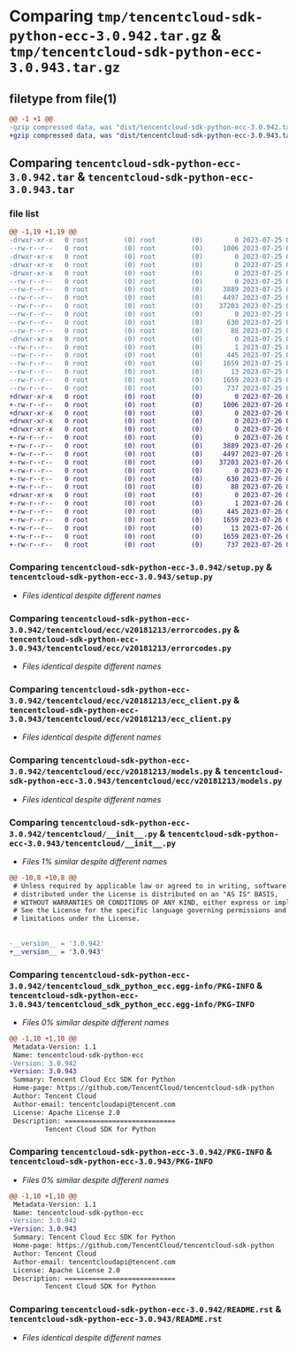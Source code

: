 # Comparing `tmp/tencentcloud-sdk-python-ecc-3.0.942.tar.gz` & `tmp/tencentcloud-sdk-python-ecc-3.0.943.tar.gz`

## filetype from file(1)

```diff
@@ -1 +1 @@
-gzip compressed data, was "dist/tencentcloud-sdk-python-ecc-3.0.942.tar", last modified: Tue Jul 25 04:17:25 2023, max compression
+gzip compressed data, was "dist/tencentcloud-sdk-python-ecc-3.0.943.tar", last modified: Wed Jul 26 00:36:48 2023, max compression
```

## Comparing `tencentcloud-sdk-python-ecc-3.0.942.tar` & `tencentcloud-sdk-python-ecc-3.0.943.tar`

### file list

```diff
@@ -1,19 +1,19 @@
-drwxr-xr-x   0 root         (0) root         (0)        0 2023-07-25 04:17:25.000000 tencentcloud-sdk-python-ecc-3.0.942/
--rw-r--r--   0 root         (0) root         (0)     1006 2023-07-25 04:17:25.000000 tencentcloud-sdk-python-ecc-3.0.942/setup.py
-drwxr-xr-x   0 root         (0) root         (0)        0 2023-07-25 04:17:25.000000 tencentcloud-sdk-python-ecc-3.0.942/tencentcloud/
-drwxr-xr-x   0 root         (0) root         (0)        0 2023-07-25 04:17:25.000000 tencentcloud-sdk-python-ecc-3.0.942/tencentcloud/ecc/
-drwxr-xr-x   0 root         (0) root         (0)        0 2023-07-25 04:17:25.000000 tencentcloud-sdk-python-ecc-3.0.942/tencentcloud/ecc/v20181213/
--rw-r--r--   0 root         (0) root         (0)        0 2023-07-25 04:17:25.000000 tencentcloud-sdk-python-ecc-3.0.942/tencentcloud/ecc/v20181213/__init__.py
--rw-r--r--   0 root         (0) root         (0)     3889 2023-07-25 04:17:25.000000 tencentcloud-sdk-python-ecc-3.0.942/tencentcloud/ecc/v20181213/errorcodes.py
--rw-r--r--   0 root         (0) root         (0)     4497 2023-07-25 04:17:25.000000 tencentcloud-sdk-python-ecc-3.0.942/tencentcloud/ecc/v20181213/ecc_client.py
--rw-r--r--   0 root         (0) root         (0)    37203 2023-07-25 04:17:25.000000 tencentcloud-sdk-python-ecc-3.0.942/tencentcloud/ecc/v20181213/models.py
--rw-r--r--   0 root         (0) root         (0)        0 2023-07-25 04:17:25.000000 tencentcloud-sdk-python-ecc-3.0.942/tencentcloud/ecc/__init__.py
--rw-r--r--   0 root         (0) root         (0)      630 2023-07-25 04:17:25.000000 tencentcloud-sdk-python-ecc-3.0.942/tencentcloud/__init__.py
--rw-r--r--   0 root         (0) root         (0)       88 2023-07-25 04:17:25.000000 tencentcloud-sdk-python-ecc-3.0.942/setup.cfg
-drwxr-xr-x   0 root         (0) root         (0)        0 2023-07-25 04:17:25.000000 tencentcloud-sdk-python-ecc-3.0.942/tencentcloud_sdk_python_ecc.egg-info/
--rw-r--r--   0 root         (0) root         (0)        1 2023-07-25 04:17:25.000000 tencentcloud-sdk-python-ecc-3.0.942/tencentcloud_sdk_python_ecc.egg-info/dependency_links.txt
--rw-r--r--   0 root         (0) root         (0)      445 2023-07-25 04:17:25.000000 tencentcloud-sdk-python-ecc-3.0.942/tencentcloud_sdk_python_ecc.egg-info/SOURCES.txt
--rw-r--r--   0 root         (0) root         (0)     1659 2023-07-25 04:17:25.000000 tencentcloud-sdk-python-ecc-3.0.942/tencentcloud_sdk_python_ecc.egg-info/PKG-INFO
--rw-r--r--   0 root         (0) root         (0)       13 2023-07-25 04:17:25.000000 tencentcloud-sdk-python-ecc-3.0.942/tencentcloud_sdk_python_ecc.egg-info/top_level.txt
--rw-r--r--   0 root         (0) root         (0)     1659 2023-07-25 04:17:25.000000 tencentcloud-sdk-python-ecc-3.0.942/PKG-INFO
--rw-r--r--   0 root         (0) root         (0)      737 2023-07-25 04:17:25.000000 tencentcloud-sdk-python-ecc-3.0.942/README.rst
+drwxr-xr-x   0 root         (0) root         (0)        0 2023-07-26 00:36:48.000000 tencentcloud-sdk-python-ecc-3.0.943/
+-rw-r--r--   0 root         (0) root         (0)     1006 2023-07-26 00:36:47.000000 tencentcloud-sdk-python-ecc-3.0.943/setup.py
+drwxr-xr-x   0 root         (0) root         (0)        0 2023-07-26 00:36:48.000000 tencentcloud-sdk-python-ecc-3.0.943/tencentcloud/
+drwxr-xr-x   0 root         (0) root         (0)        0 2023-07-26 00:36:48.000000 tencentcloud-sdk-python-ecc-3.0.943/tencentcloud/ecc/
+drwxr-xr-x   0 root         (0) root         (0)        0 2023-07-26 00:36:48.000000 tencentcloud-sdk-python-ecc-3.0.943/tencentcloud/ecc/v20181213/
+-rw-r--r--   0 root         (0) root         (0)        0 2023-07-26 00:36:47.000000 tencentcloud-sdk-python-ecc-3.0.943/tencentcloud/ecc/v20181213/__init__.py
+-rw-r--r--   0 root         (0) root         (0)     3889 2023-07-26 00:36:47.000000 tencentcloud-sdk-python-ecc-3.0.943/tencentcloud/ecc/v20181213/errorcodes.py
+-rw-r--r--   0 root         (0) root         (0)     4497 2023-07-26 00:36:47.000000 tencentcloud-sdk-python-ecc-3.0.943/tencentcloud/ecc/v20181213/ecc_client.py
+-rw-r--r--   0 root         (0) root         (0)    37203 2023-07-26 00:36:47.000000 tencentcloud-sdk-python-ecc-3.0.943/tencentcloud/ecc/v20181213/models.py
+-rw-r--r--   0 root         (0) root         (0)        0 2023-07-26 00:36:47.000000 tencentcloud-sdk-python-ecc-3.0.943/tencentcloud/ecc/__init__.py
+-rw-r--r--   0 root         (0) root         (0)      630 2023-07-26 00:36:47.000000 tencentcloud-sdk-python-ecc-3.0.943/tencentcloud/__init__.py
+-rw-r--r--   0 root         (0) root         (0)       88 2023-07-26 00:36:48.000000 tencentcloud-sdk-python-ecc-3.0.943/setup.cfg
+drwxr-xr-x   0 root         (0) root         (0)        0 2023-07-26 00:36:48.000000 tencentcloud-sdk-python-ecc-3.0.943/tencentcloud_sdk_python_ecc.egg-info/
+-rw-r--r--   0 root         (0) root         (0)        1 2023-07-26 00:36:48.000000 tencentcloud-sdk-python-ecc-3.0.943/tencentcloud_sdk_python_ecc.egg-info/dependency_links.txt
+-rw-r--r--   0 root         (0) root         (0)      445 2023-07-26 00:36:48.000000 tencentcloud-sdk-python-ecc-3.0.943/tencentcloud_sdk_python_ecc.egg-info/SOURCES.txt
+-rw-r--r--   0 root         (0) root         (0)     1659 2023-07-26 00:36:48.000000 tencentcloud-sdk-python-ecc-3.0.943/tencentcloud_sdk_python_ecc.egg-info/PKG-INFO
+-rw-r--r--   0 root         (0) root         (0)       13 2023-07-26 00:36:48.000000 tencentcloud-sdk-python-ecc-3.0.943/tencentcloud_sdk_python_ecc.egg-info/top_level.txt
+-rw-r--r--   0 root         (0) root         (0)     1659 2023-07-26 00:36:48.000000 tencentcloud-sdk-python-ecc-3.0.943/PKG-INFO
+-rw-r--r--   0 root         (0) root         (0)      737 2023-07-26 00:36:47.000000 tencentcloud-sdk-python-ecc-3.0.943/README.rst
```

### Comparing `tencentcloud-sdk-python-ecc-3.0.942/setup.py` & `tencentcloud-sdk-python-ecc-3.0.943/setup.py`

 * *Files identical despite different names*

### Comparing `tencentcloud-sdk-python-ecc-3.0.942/tencentcloud/ecc/v20181213/errorcodes.py` & `tencentcloud-sdk-python-ecc-3.0.943/tencentcloud/ecc/v20181213/errorcodes.py`

 * *Files identical despite different names*

### Comparing `tencentcloud-sdk-python-ecc-3.0.942/tencentcloud/ecc/v20181213/ecc_client.py` & `tencentcloud-sdk-python-ecc-3.0.943/tencentcloud/ecc/v20181213/ecc_client.py`

 * *Files identical despite different names*

### Comparing `tencentcloud-sdk-python-ecc-3.0.942/tencentcloud/ecc/v20181213/models.py` & `tencentcloud-sdk-python-ecc-3.0.943/tencentcloud/ecc/v20181213/models.py`

 * *Files identical despite different names*

### Comparing `tencentcloud-sdk-python-ecc-3.0.942/tencentcloud/__init__.py` & `tencentcloud-sdk-python-ecc-3.0.943/tencentcloud/__init__.py`

 * *Files 1% similar despite different names*

```diff
@@ -10,8 +10,8 @@
 # Unless required by applicable law or agreed to in writing, software
 # distributed under the License is distributed on an "AS IS" BASIS,
 # WITHOUT WARRANTIES OR CONDITIONS OF ANY KIND, either express or implied.
 # See the License for the specific language governing permissions and
 # limitations under the License.
 
 
-__version__ = '3.0.942'
+__version__ = '3.0.943'
```

### Comparing `tencentcloud-sdk-python-ecc-3.0.942/tencentcloud_sdk_python_ecc.egg-info/PKG-INFO` & `tencentcloud-sdk-python-ecc-3.0.943/tencentcloud_sdk_python_ecc.egg-info/PKG-INFO`

 * *Files 0% similar despite different names*

```diff
@@ -1,10 +1,10 @@
 Metadata-Version: 1.1
 Name: tencentcloud-sdk-python-ecc
-Version: 3.0.942
+Version: 3.0.943
 Summary: Tencent Cloud Ecc SDK for Python
 Home-page: https://github.com/TencentCloud/tencentcloud-sdk-python
 Author: Tencent Cloud
 Author-email: tencentcloudapi@tencent.com
 License: Apache License 2.0
 Description: ============================
         Tencent Cloud SDK for Python
```

### Comparing `tencentcloud-sdk-python-ecc-3.0.942/PKG-INFO` & `tencentcloud-sdk-python-ecc-3.0.943/PKG-INFO`

 * *Files 0% similar despite different names*

```diff
@@ -1,10 +1,10 @@
 Metadata-Version: 1.1
 Name: tencentcloud-sdk-python-ecc
-Version: 3.0.942
+Version: 3.0.943
 Summary: Tencent Cloud Ecc SDK for Python
 Home-page: https://github.com/TencentCloud/tencentcloud-sdk-python
 Author: Tencent Cloud
 Author-email: tencentcloudapi@tencent.com
 License: Apache License 2.0
 Description: ============================
         Tencent Cloud SDK for Python
```

### Comparing `tencentcloud-sdk-python-ecc-3.0.942/README.rst` & `tencentcloud-sdk-python-ecc-3.0.943/README.rst`

 * *Files identical despite different names*

